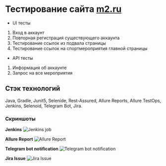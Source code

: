 # Тестирование сайта [m2.ru](https://m2.ru/)
- UI тесты
1. Вход в аккаунт
2. Повторная регистрация существующего аккаунта
3. Тестирование ссылок из подвала страницы
4. Тестирование ссылок на спортмероприятия главной страницы
- API тесты
1. Информация об аккаунте
2. Запрос на все мероприятия

## Стэк технологий
Java, Gradle, Junit5, Selenide, Rest-Assured, Allure Reports, Allure TestOps, Jenkins, Selenoid, Telegram Bot, Jira.

### Скриншоты
**Jenkins**
![Jenkins job](https://jenkins.autotests.cloud/job/C4_SmallSparcle_m2.ru/)

**Allure Report**
![Allure Report]()

**Telegram bot notification**
![Telegram bot notification](https://user-images.githubusercontent.com/6183943/107415492-7e7c4480-6b24-11eb-8938-5463a826956d.jpeg)

**Jira Issue**
![Jira Issue](https://user-images.githubusercontent.com/6183943/107415798-cbf8b180-6b24-11eb-807b-9a5b7ee9db9e.png)
